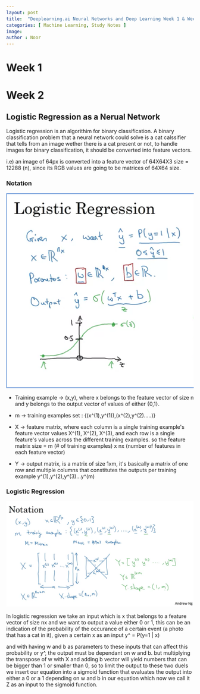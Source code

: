 ```yaml
---
layout: post
title:  "Deeplearning.ai Neural Networks and Deep Learning Week 1 & Week 2"
categories: [ Machine Learning, Study Notes ]
image: 
author : Noor
---
```





# Week 1






# Week 2

## Logistic Regression as a Nerual Network

Logistic regression is an algorithim for binary classification.
A binary classification problem that a neural network could solve is a cat calssifier that tells from an image wether there is a cat present or not, to handle images for binary classification, it should be converted into feature vectors.

i.e) an image of 64px is converted into a feature vector of 64X64X3 size = 12288 (n), since its RGB values are going to be matrices of 64X64 size.

### Notation

<img src="/assets/images/PostsImages/DeepLearningCoursera1Blog1/Screen Shot 2020-09-21 at 3.23.44 AM.png" alt="notation shot" width="700">


 * Training example -> (x,y), where x belongs to the feature vector of size n and y belongs to the output vector of values of either {0,1}.

 * m -> training examples set : {(x^(1),y^(1)),(x^(2),y^(2).....)}

 * X -> feature matrix, where each column is a single training example's feature vector values X^(1), X^(2), X^(3), and each row is a single feature's values across the different training examples. so the feature matrix size = m (# of training examples) x nx (number of features in each feature vector)

 * Y -> output matrix, is a matrix of size 1xm, it's basically a matrix of one row and multiple columns that constitutes the outputs per training example y^(1),y^(2),y^(3)...y^(m)


### Logistic Regression

<img src="/assets/images/PostsImages/DeepLearningCoursera1Blog1/Screen Shot 2020-09-21 at 2.34.11 AM.png" alt="notation shot" width="700">

In logistic regression we take an input which is x that belongs to a feature vector of size nx and we want to output a value either 0 or 1, this can be an indication of the probability of the occurance of a certain event (a photo that has a cat in it), given a certain x as an input y^ = P(y=1 | x)

and with having w and b as parameters to these inputs that can affect this probability or y^, the output must be dependant on w and b. but multiplying the transpose of w with X and adding b vector will yield numbers that can be bigger than 1 or smaller than 0, so to limit the output to these two duels we insert our equation into a sigmoid function that evaluates the output into either a 0 or a 1 depending on w and b in our equation which now we call it Z as an input to the sigmoid function.







